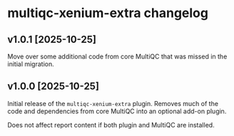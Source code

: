 # multiqc-xenium-extra changelog

## v1.0.1 [2025-10-25]

Move over some additional code from core MultiQC that
was missed in the initial migration.

## v1.0.0 [2025-10-25]

Initial release of the `multiqc-xenium-extra` plugin.
Removes much of the code and dependencies from core MultiQC
into an optional add-on plugin.

Does not affect report content if both plugin and MultiQC are installed.
